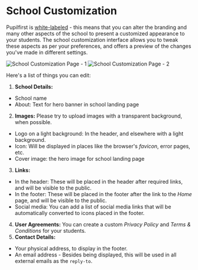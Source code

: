 # School Customization

Pupilfirst is [white-labeled](https://en.wikipedia.org/wiki/White-label_product) - this means that you can alter the branding and many other aspects of the school to present a customized appearance to your students. The school customization interface allows you to tweak these aspects as per your preferences, and offers a preview of the changes you've made in different settings.

![School Customization Page - 1](https://res.cloudinary.com/sv-co/image/upload/v1576670936/pupilfirst_documentation/school_customization/school-customize-1_zc1rzw.png)
![School Customization Page - 2](https://res.cloudinary.com/sv-co/image/upload/v1576670936/pupilfirst_documentation/school_customization/school-customize-2_nlft1z.png)

Here's a list of things you can edit:

1. **School Details:**
  - School name
  - About: Text for hero banner in school landing page
2. **Images:** Please try to upload images with a transparent background, when possible.
  - Logo on a light background: In the header, and elsewhere with a light background.
  - Icon: Will be displayed in places like the browser's _favicon_, error pages, etc.
  - Cover image: the hero image for school landing page
3. **Links:**
  - In the header: These will be placed in the header after required links, and will be visible to the public.
  - In the footer: These will be placed in the footer after the link to the _Home_ page, and will be visible to the public.
  - Social media: You can add a list of social media links that will be automatically converted to icons placed in the footer.
4. **User Agreements:** You can create a custom _Privacy Policy_ and _Terms & Conditions_ for your students.
5. **Contact Details:**
  - Your physical address, to display in the footer.
  - An email address - Besides being displayed, this will be used in all external emails as the `reply-to`.
